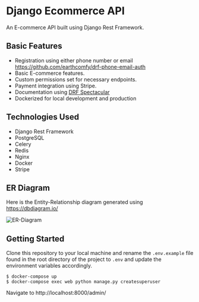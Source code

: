 # Django Ecommerce API

An E-commerce API built using Django Rest Framework.

## Basic Features
- Registration using either phone number or email https://github.com/earthcomfy/drf-phone-email-auth
- Basic E-commerce features.
- Custom permissions set for necessary endpoints.
- Payment integration using Stripe.
- Documentation using [DRF Spectacular](https://drf-spectacular.readthedocs.io/en/latest/)
- Dockerized for local development and production

## Technologies Used
- Django Rest Framework
- PostgreSQL
- Celery
- Redis
- Nginx
- Docker
- Stripe

## ER Diagram
Here is the Entity-Relationship diagram generated using https://dbdiagram.io/

![ER-Diagram](https://user-images.githubusercontent.com/66206865/192154014-3299110f-9ab7-4bd2-9dc0-aa6790074ed9.png)

## Getting Started

Clone this repository to your local machine and rename the `.env.example` file found in the root directory of the project to `.env` and update the environment variables accordingly.

```
$ docker-compose up
$ docker-compose exec web python manage.py createsuperuser
```

Navigate to http://localhost:8000/admin/


